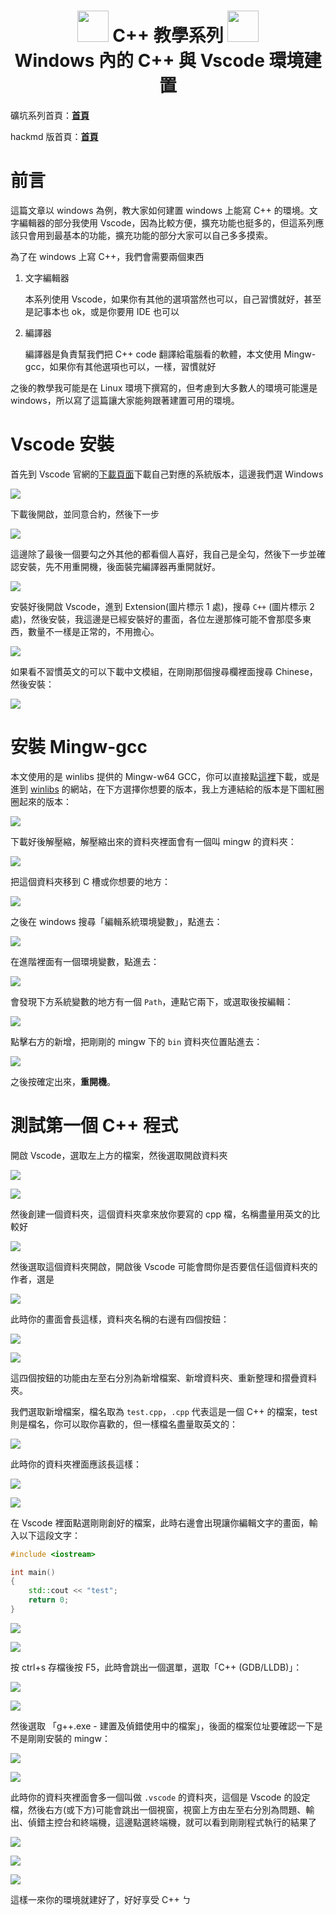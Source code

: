 <h1><center><img src = "https://i.imgur.com/thmVmX6.png?w=1000" height = 50> C++ 教學系列 <img src = "https://i.imgur.com/thmVmX6.png?w=1000" height = 50><br>Windows 內的 C++ 與 Vscode 環境建置</center></h1>

礦坑系列首頁：<strong><a href = "https://github.com/Mes0903/Cpp-Miner" class = "redlink">首頁</a></strong>

hackmd 版首頁：<strong><a href = "https://hackmd.io/@Mes/Cpp_Miner/https%3A%2F%2Fhackmd.io%2F%40Mes%2FPreface" class = "redlink">首頁</a></strong>

# 前言

這篇文章以 windows 為例，教大家如何建置 windows 上能寫 C++ 的環境。文字編輯器的部分我使用 Vscode，因為比較方便，擴充功能也挺多的，但這系列應該只會用到最基本的功能，擴充功能的部分大家可以自己多多摸索。

為了在 windows 上寫 C++，我們會需要兩個東西

1. 文字編輯器
    
    本系列使用 Vscode，如果你有其他的選項當然也可以，自己習慣就好，甚至是記事本也 ok，或是你要用 IDE 也可以

2. 編譯器

    編譯器是負責幫我們把 C++ code 翻譯給電腦看的軟體，本文使用 Mingw-gcc，如果你有其他選項也可以，一樣，習慣就好
    
之後的教學我可能是在 Linux 環境下撰寫的，但考慮到大多數人的環境可能還是 windows，所以寫了這篇讓大家能夠跟著建置可用的環境。

# Vscode 安裝

首先到 Vscode 官網的[下載頁面](https://code.visualstudio.com/download)下載自己對應的系統版本，這邊我們選 Windows

![](https://i.imgur.com/56JpJz7.png)

下載後開啟，並同意合約，然後下一步

![](https://i.imgur.com/QD5XzvG.png)

這邊除了最後一個要勾之外其他的都看個人喜好，我自己是全勾，然後下一步並確認安裝，先不用重開機，後面裝完編譯器再重開就好。

![](https://i.imgur.com/nsJWPVE.png)

安裝好後開啟 Vscode，進到 Extension(圖片標示 1 處)，搜尋 `C++` (圖片標示 2 處)，然後安裝，我這邊是已經安裝好的畫面，各位左邊那條可能不會那麼多東西，數量不一樣是正常的，不用擔心。

![](https://i.imgur.com/fqfjlXi.png)

如果看不習慣英文的可以下載中文模組，在剛剛那個搜尋欄裡面搜尋 Chinese，然後安裝：

![](https://i.imgur.com/nvssG0p.png)

# 安裝 Mingw-gcc

本文使用的是 winlibs 提供的 Mingw-w64 GCC，你可以直接點[這裡](https://github.com/brechtsanders/winlibs_mingw/releases/download/11.2.0-9.0.0-ucrt-r5/winlibs-x86_64-posix-seh-gcc-11.2.0-mingw-w64ucrt-9.0.0-r5.7z)下載，或是進到 [winlibs](https://winlibs.com/) 的網站，在下方選擇你想要的版本，我上方連結給的版本是下圖紅圈圈起來的版本：

![](https://i.imgur.com/7BgII7U.png)

下載好後解壓縮，解壓縮出來的資料夾裡面會有一個叫 mingw 的資料夾：

![](https://i.imgur.com/qTV67LN.png)

把這個資料夾移到 C 槽或你想要的地方：

![](https://i.imgur.com/BgbgUDi.png)

之後在 windows 搜尋「編輯系統環境變數」，點進去：

![](https://i.imgur.com/w8yfayQ.png)

在進階裡面有一個環境變數，點進去：

![](https://i.imgur.com/pgMTKuw.png)

會發現下方系統變數的地方有一個 `Path`，連點它兩下，或選取後按編輯：

![](https://i.imgur.com/ptIGjnL.png)

點擊右方的新增，把剛剛的 mingw 下的 `bin` 資料夾位置貼進去：

![](https://i.imgur.com/VLd7vOi.png)

之後按確定出來，<strong><span class = "yellow">重開機</span></strong>。

# 測試第一個 C++ 程式

開啟 Vscode，選取左上方的檔案，然後選取開啟資料夾

![](https://i.imgur.com/xJd0BNT.png)

![](https://i.imgur.com/aKxOwxu.png)

然後創建一個資料夾，這個資料夾拿來放你要寫的 cpp 檔，名稱盡量用英文的比較好

![](https://i.imgur.com/eC9x6wG.png)

然後選取這個資料夾開啟，開啟後 Vscode 可能會問你是否要信任這個資料夾的作者，選是

![](https://i.imgur.com/K7E8Vai.png)

此時你的畫面會長這樣，資料夾名稱的右邊有四個按鈕：

![](https://i.imgur.com/cSabeng.png)

![](https://i.imgur.com/oqp9k55.png)

這四個按鈕的功能由左至右分別為新增檔案、新增資料夾、重新整理和摺疊資料夾。

我們選取新增檔案，檔名取為 `test.cpp`，`.cpp` 代表這是一個 C++ 的檔案，test 則是檔名，你可以取你喜歡的，但一樣檔名盡量取英文的：

![](https://i.imgur.com/RlMEPwt.png)

此時你的資料夾裡面應該長這樣：

![](https://i.imgur.com/3pXrpSs.png)

![](https://i.imgur.com/EzGA3D9.png)

在 Vscode 裡面點選剛剛創好的檔案，此時右邊會出現讓你編輯文字的畫面，輸入以下這段文字：

```cpp
#include <iostream>

int main()
{
    std::cout << "test";
    return 0;
}
```

![](https://i.imgur.com/trtTKqf.png)

![](https://i.imgur.com/FS4ehKL.png)

按 ctrl+s 存檔後按 F5，此時會跳出一個選單，選取「C++ (GDB/LLDB)」：

![](https://i.imgur.com/n0YekM9.png)

![](https://i.imgur.com/eWxGvYW.png)


然後選取 「g++.exe - 建置及偵錯使用中的檔案」，後面的檔案位址要確認一下是不是剛剛安裝的 mingw：

![](https://i.imgur.com/bHFNHMM.png)

![](https://i.imgur.com/b0GDfWb.png)

此時你的資料夾裡面會多一個叫做 `.vscode` 的資料夾，這個是 Vscode 的設定檔，然後右方(或下方)可能會跳出一個視窗，視窗上方由左至右分別為問題、輸出、偵錯主控台和終端機，這邊點選終端機，就可以看到剛剛程式執行的結果了

![](https://i.imgur.com/zDhGEbK.png)

![](https://i.imgur.com/m4TrOQm.png)

![](https://i.imgur.com/oLBBwCM.png)

這樣一來你的環境就建好了，好好享受 C++ ㄅ